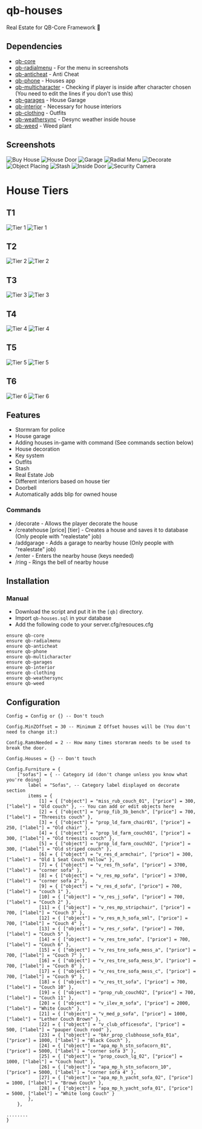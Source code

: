 # qb-houses
Real Estate for QB-Core Framework :house_with_garden:

## Dependencies
- [qb-core](https://github.com/qbcore-framework/qb-core)
- [qb-radialmenu](https://github.com/qbcore-framework/qb-radialmenu) - For the menu in screenshots
- [qb-anticheat](https://github.com/qbcore-framework/qb-anticheat) - Anti Cheat 
- [qb-phone](https://github.com/qbcore-framework/qb-phone) - Houses app
- [qb-multicharacter](https://github.com/qbcore-framework/qb-multicharacter) - Checking if player is inside after character chosen (You need to edit the lines if you don't use this)
- [qb-garages](https://github.com/qbcore-framework/qb-garages) - House Garage
- [qb-interior](https://github.com/qbcore-framework/qb-interior) - Necessary for house interiors
- [qb-clothing](https://github.com/qbcore-framework/qb-clothing) - Outfits
- [qb-weathersync](https://github.com/qbcore-framework/qb-weathersync) - Desync weather inside house
- [qb-weed](https://github.com/qbcore-framework/qb-weed) - Weed plant

## Screenshots
![Buy House](https://imgur.com/4eQnRqA.png)
![House Door](https://imgur.com/UQzvdzn.png)
![Garage](https://imgur.com/XRbkzsP.png)
![Radial Menu](https://imgur.com/GTpalYW.png)
![Decorate](https://imgur.com/Bbp6rvI.png)
![Object Placing](https://imgur.com/fmV0gPM.png)
![Stash](https://imgur.com/HarcCIU.png)
![Inside Door](https://imgur.com/Y0rzBuy.png)
![Security Camera](https://imgur.com/a0qPwsL.png)

# House Tiers
## T1
![Tier 1](https://i.imgur.com/pLVzo6G.jpg)
![Tier 1](https://i.imgur.com/YqZHjra.jpg)
## T2
![Tier 2](https://i.imgur.com/mp3XL4Y.jpg)
![Tier 2](https://i.imgur.com/3DH9RFw.jpg)
## T3
![Tier 3](https://i.imgur.com/1XF60jD.jpg)
![Tier 3](https://i.imgur.com/iVYajrY.jpg)
## T4
![Tier 4](https://i.imgur.com/ubt165o.jpg)
![Tier 4](https://i.imgur.com/x5nXid5.jpg)
## T5
![Tier 5](https://i.imgur.com/CbqPcq0.jpg)
![Tier 5](https://i.imgur.com/RxKlteo.jpg)
## T6
![Tier 6](https://i.imgur.com/pRS6XdN.jpg)
![Tier 6](https://i.imgur.com/sNFavws.jpg)

## Features
- Stormram for police
- House garage
- Adding houses in-game with command (See commands section below)
- House decoration
- Key system
- Outfits
- Stash
- Real Estate Job
- Different interiors based on house tier
- Doorbell
- Automatically adds blip for owned house

### Commands
- /decorate - Allows the player decorate the house
- /createhouse [price] [tier] - Creates a house and saves it to database (Only people with "realestate" job)
- /addgarage - Adds a garage to nearby house (Only people with "realestate" job)
- /enter - Enters the nearby house (keys needed)
- /ring - Rings the bell of nearby house

## Installation
### Manual
- Download the script and put it in the `[qb]` directory.
- Import `qb-houses.sql` in your database
- Add the following code to your server.cfg/resouces.cfg
```
ensure qb-core
ensure qb-radialmenu
ensure qb-anticheat
ensure qb-phone
ensure qb-multicharacter
ensure qb-garages
ensure qb-interior
ensure qb-clothing
ensure qb-weathersync
ensure qb-weed
```

## Configuration
```
Config = Config or {} -- Don't touch

Config.MinZOffset = 30 -- Minimum Z Offset houses will be (You don't need to change it:)

Config.RamsNeeded = 2 -- How many times stormram needs to be used to break the door.

Config.Houses = {} -- Don't touch

Config.Furniture = {
	["sofas"] = { -- Category id (don't change unless you know what you're doing)
		label = "Sofas", -- Category label displayed on decorate section
		items = {
			[1] = { ["object"] = "miss_rub_couch_01", ["price"] = 300, ["label"] = "Old couch" }, -- You can add or edit objects here
			[2] = { ["object"] = "prop_fib_3b_bench", ["price"] = 700, ["label"] = "Threesits couch" },
			[3] = { ["object"] = "prop_ld_farm_chair01", ["price"] = 250, ["label"] = "Old chair" },
			[4] = { ["object"] = "prop_ld_farm_couch01", ["price"] = 300, ["label"] = "Old treesits couch" },
			[5] = { ["object"] = "prop_ld_farm_couch02", ["price"] = 300, ["label"] = "Old striped couch" },
			[6] = { ["object"] = "v_res_d_armchair", ["price"] = 300, ["label"] = "Old 1 Seat Couch Yellow" },
			[7] = { ["object"] = "v_res_fh_sofa", ["price"] = 3700, ["label"] = "corner sofa" },
			[8] = { ["object"] = "v_res_mp_sofa", ["price"] = 3700, ["label"] = "corner sofa 2" },
			[9] = { ["object"] = "v_res_d_sofa", ["price"] = 700, ["label"] = "couch 1" },
			[10] = { ["object"] = "v_res_j_sofa", ["price"] = 700, ["label"] = "Couch 2" },
			[11] = { ["object"] = "v_res_mp_stripchair", ["price"] = 700, ["label"] = "Couch 3" },
			[12] = { ["object"] = "v_res_m_h_sofa_sml", ["price"] = 700, ["label"] = "Couch 4" },
			[13] = { ["object"] = "v_res_r_sofa", ["price"] = 700, ["label"] = "Couch 5" },
			[14] = { ["object"] = "v_res_tre_sofa", ["price"] = 700, ["label"] = "Couch 6" },
			[15] = { ["object"] = "v_res_tre_sofa_mess_a", ["price"] = 700, ["label"] = "Couch 7" },
			[16] = { ["object"] = "v_res_tre_sofa_mess_b", ["price"] = 700, ["label"] = "Couch 8" },
			[17] = { ["object"] = "v_res_tre_sofa_mess_c", ["price"] = 700, ["label"] = "Couch 9" },
			[18] = { ["object"] = "v_res_tt_sofa", ["price"] = 700, ["label"] = "Couch 10" },
			[19] = { ["object"] = "prop_rub_couch02", ["price"] = 700, ["label"] = "Couch 11" },
			[20] = { ["object"] = "v_ilev_m_sofa", ["price"] = 2000, ["label"] = "White Couch" },
			[21] = { ["object"] = "v_med_p_sofa", ["price"] = 1000, ["label"] = "Lether Couch Brown" },
			[22] = { ["object"] = "v_club_officesofa", ["price"] = 500, ["label"] = "pauper Couch rood" },
			[23] = { ["object"] = "bkr_prop_clubhouse_sofa_01a", ["price"] = 1000, ["label"] = "Black Couch" },
			[24] = { ["object"] = "apa_mp_h_stn_sofacorn_01", ["price"] = 5000, ["label"] = "corner sofa 3" },
			[25] = { ["object"] = "prop_couch_lg_02", ["price"] = 1000, ["label"] = "Couch hout" },
			[26] = { ["object"] = "apa_mp_h_stn_sofacorn_10", ["price"] = 5000, ["label"] = "corner sofa 4" },
			[27] = { ["object"] = "apa_mp_h_yacht_sofa_02", ["price"] = 1000, ["label"] = "Brown Couch" },
			[28] = { ["object"] = "apa_mp_h_yacht_sofa_01", ["price"] = 5000, ["label"] = "White long Couch" }
		},
	},

........
}
```
